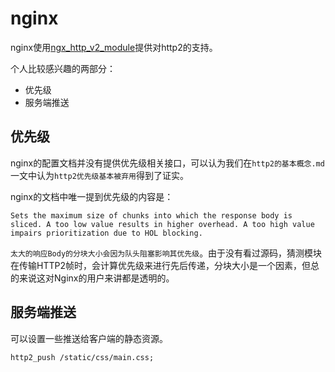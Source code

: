 # nginx
nginx使用[ngx_http_v2_module](http://nginx.org/en/docs/http/ngx_http_v2_module.html)提供对http2的支持。

个人比较感兴趣的两部分：

- 优先级
- 服务端推送

## 优先级
nginx的配置文档并没有提供优先级相关接口，可以认为我们在`http2的基本概念.md`一文中认为`http2优先级基本被弃用`得到了证实。

nginx的文档中唯一提到优先级的内容是：
```
Sets the maximum size of chunks into which the response body is sliced. A too low value results in higher overhead. A too high value impairs prioritization due to HOL blocking.
```
`太大的响应Body的分块大小会因为队头阻塞影响其优先级`。由于没有看过源码，猜测模块在传输HTTP2帧时，会计算优先级来进行先后传递，分块大小是一个因素，但总的来说这对Nginx的用户来讲都是透明的。

## 服务端推送
可以设置一些推送给客户端的静态资源。
```
http2_push /static/css/main.css;
```